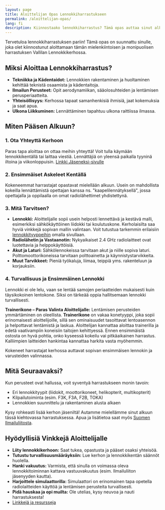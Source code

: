 ```yaml
---
layout: page
title: Aloittelijan Opas Lennokkiharrastukseen
permalink: /aloittelijan-opas/
lang: fi
description: Kiinnostaako lennokkiharrastus? Tämä opas auttaa sinut alkuun. Vinkkejä ensimmäisen lennokin valintaan, turvallisuusohjeita ja miten liittyä kerhoon.
---
```



Tervetuloa lennokkiharrastuksen pariin! Tämä opas on suunnattu sinulle, joka olet kiinnostunut aloittamaan tämän mielenkiintoisen ja monipuolisen harrastuksen Vallilan Lennokkikerhossa.

## Miksi Aloittaa Lennokkiharrastus?

* **Tekniikka ja Kädentaidot:** Lennokkien rakentaminen ja huoltaminen kehittää teknistä osaamista ja kädentaitoja.
* **Ilmailun Perusteet:** Opit aerodynamiikan, sääolosuhteiden ja lentämisen perusperiaatteita.
* **Yhteisöllisyys:** Kerhossa tapaat samanhenkisiä ihmisiä, jaat kokemuksia ja saat apua.
* **Ulkona Liikkuminen:** Lennättäminen tapahtuu ulkona raittiissa ilmassa.

## Miten Pääsen Alkuun?

### 1. Ota Yhteyttä Kerhoon

Paras tapa aloittaa on ottaa meihin yhteyttä! Voit tulla käymään lennokkikentällä tai laittaa viestiä. Lennättäjiä on yleensä paikalla tyyninä iltoina ja viikonloppuisin. [Linkki Jäseneksi-sivulle](/jäseneksi/)

### 2. Ensimmäiset Askeleet Kentällä

Kokeneemmat harrastajat opastavat mielellään alkuun. Usein on mahdollista kokeilla lennättämistä opettajan kanssa ns. "kaapelilennätyksellä", jossa opettajalla ja oppilaalla on omat radiolähettimet yhdistettynä.

### 3. Mitä Tarvitsen?

* **Lennokki:** Aloittelijalle sopii usein helposti lennettävä ja kestävä malli, esimerkiksi sähkökäyttöinen liidokki tai koulutuskone. Kerholaisilta saa hyviä vinkkejä sopivan mallin valintaan. Voit tutustua tarkemmin erilaisiin [lennokkityyppeihin](/lennokkityypit/) omalla sivullaan.
* **Radiolähetin ja Vastaanotin:** Nykyaikaiset 2.4 GHz radiolaitteet ovat luotettavia ja helppokäyttöisiä.
* **Akut ja Laturi:** Sähkölennokeissa tarvitaan akut ja niille sopiva laturi. Polttomoottorikoneissa tarvitaan polttoainetta ja käynnistystarvikkeita.
* **Muut Tarvikkeet:** Pieniä työkaluja, liimaa, teippiä yms. rakenteluun ja korjauksiin.

### 4. Turvallisuus ja Ensimmäinen Lennokki

Lennokki ei ole lelu, vaan se lentää samojen periaatteiden mukaisesti kuin täysikokoinen lentokone. Siksi on tärkeää oppia hallitsemaan lennokki turvallisesti.

**Trainerikone – Paras Valinta Aloittelijalle:**
Lentämisen perusteiden ymmärtäminen on oleellista. **Trainerikone** on vakaa konetyyppi, joka sopii erinomaisesti aloittelijoille, sillä sen ominaisuudet tasoittavat lentoasennon ja helpottavat lentämistä ja laskua. Aloittelijan kannattaa aloittaa trainerilla ja edetä vaativampiin koneisiin taitojen kehittyessä. Ennen ensimmäistä ostosta on hyvä pohtia, onko kyseessä kokeilu vai pitkäaikainen harrastus. Kalliimpien laitteiden hankintaa kannattaa harkita vasta myöhemmin.

Kokeneet harrastajat kerhossa auttavat sopivan ensimmäisen lennokin ja varusteiden valinnassa.

## Mitä Seuraavaksi?

Kun perusteet ovat hallussa, voit syventyä harrastukseen monin tavoin:

* Eri lennokkityypit (liidokit, moottorikoneet, helikopterit, multikopterit)
* Kilpailutoiminta (esim. F3K, F3A, F2B, TOKA)
* Lennokkien suunnittelu ja rakentaminen alusta alkaen

Kysy rohkeasti lisää kerhon jäseniltä! Autamme mielellämme sinut alkuun tässä kiehtovassa harrastuksessa. Apua ja lisätietoa saat myös [Suomen Ilmailuliitosta](https://www.ilmailuliitto.fi/).

## Hyödyllisiä Vinkkejä Aloittelijalle

* **Liity lennokkikerhoon:** Saat tukea, opastusta ja pääset osaksi yhteisöä.
* **Tutustu turvallisuusmääräyksiin:** Lue kerhon ja lennokkikentän säännöt huolella.
* **Hanki vakuutus:** Varmista, että sinulla on voimassa oleva lennokkitoiminnan kattava vastuuvakuutus (esim. Ilmailuliiton jäsenyyden kautta).
* **Harjoittele simulaattorilla:** Simulaattori on erinomainen tapa opetella radiolaitteiden käyttöä ja lentämisen perusteita turvallisesti.
* **Pidä hauskaa ja opi muilta:** Ole utelias, kysy neuvoa ja nauti harrastuksesta!
* [Linkkejä ja resursseja](/resurssit/)
